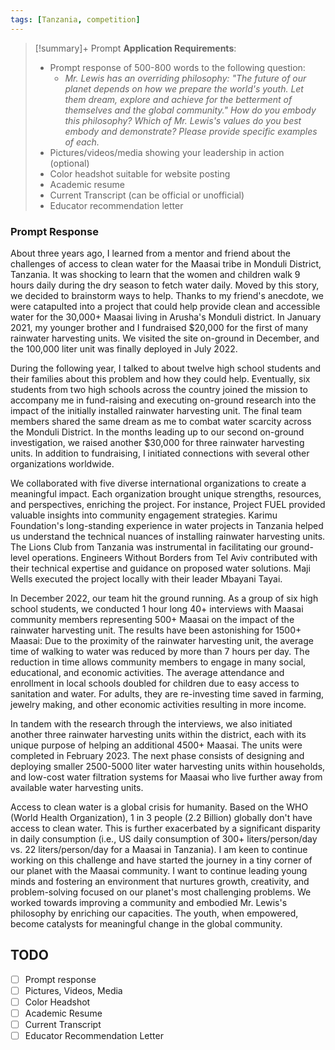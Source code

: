 ```yaml
---
tags: [Tanzania, competition]
---
```


> [!summary]+  Prompt
> **Application Requirements**:
>  - Prompt response of 500-800 words to the following question:
> 	 - _Mr. Lewis has an overriding philosophy: "The future of our planet depends on how we prepare the world's youth. Let them dream, explore and achieve for the betterment of themselves and the global community." How do you embody this philosophy? Which of Mr. Lewis's values do you best embody and demonstrate? Please provide specific examples of each._
>  - Pictures/videos/media showing your leadership in action (optional)
>  - Color headshot suitable for website posting 
>  - Academic resume
>  - Current Transcript (can be official or unofficial)
>  - Educator recommendation letter

### Prompt Response

About three years ago, I learned from a mentor and friend about the challenges of access to clean water for the Maasai tribe in Monduli District, Tanzania. It was shocking to learn that the women and children walk 9 hours daily during the dry season to fetch water daily. Moved by this story, we decided to brainstorm ways to help. Thanks to my friend's anecdote, we were catapulted into a project that could help provide clean and accessible water for the 30,000+ Maasai living in Arusha's Monduli district. In January 2021, my younger brother and I fundraised $20,000 for the first of many rainwater harvesting units. We visited the site on-ground in December, and the 100,000 liter unit was finally deployed in July 2022.

During the following year, I talked to about twelve high school students and their families about this problem and how they could help. Eventually, six students from two high schools across the country joined the mission to accompany me in fund-raising and executing on-ground research into the impact of the initially installed rainwater harvesting unit. The final team members shared the same dream as me to combat water scarcity across the Monduli District. In the months leading up to our second on-ground investigation, we raised another $30,000 for three rainwater harvesting units. In addition to fundraising, I initiated connections with several other organizations worldwide. 

We collaborated with five diverse international organizations to create a meaningful impact. Each organization brought unique strengths, resources, and perspectives, enriching the project. For instance, Project FUEL provided valuable insights into community engagement strategies. Karimu Foundation's long-standing experience in water projects in Tanzania helped us understand the technical nuances of installing rainwater harvesting units. The Lions Club from Tanzania was instrumental in facilitating our ground-level operations. Engineers Without Borders from Tel Aviv contributed with their technical expertise and guidance on proposed water solutions. Maji Wells executed the project locally with their leader Mbayani Tayai. 

In December 2022, our team hit the ground running. As a group of six high school students, we conducted 1 hour long 40+ interviews with Maasai community members representing 500+ Maasai on the impact of the rainwater harvesting unit. The results have been astonishing for 1500+ Maasai: Due to the proximity of the rainwater harvesting unit, the average time of walking to water was reduced by more than 7 hours per day. The reduction in time allows community members to engage in many social, educational, and economic activities. The average attendance and enrollment in local schools doubled for children due to easy access to sanitation and water. For adults, they are re-investing time saved in farming, jewelry making, and other economic activities resulting in more income.

In tandem with the research through the interviews, we also initiated another three rainwater harvesting units within the district, each with its unique purpose of helping an additional 4500+ Maasai. The units were completed in February 2023. The next phase consists of designing and deploying smaller 2500-5000 liter water harvesting units within households, and low-cost water filtration systems for Maasai who live further away from available water harvesting units.

Access to clean water is a global crisis for humanity. Based on the WHO (World Health Organization), 1 in 3 people (2.2 Billion) globally don't have access to clean water. This is further exacerbated by a significant disparity in daily consumption (i.e., US daily consumption of 300+ liters/person/day vs. 22 liters/person/day for a Maasai in Tanzania). I am keen to continue working on this challenge and have started the journey in a tiny corner of our planet with the Maasai community. I want to continue leading young minds and fostering an environment that nurtures growth, creativity, and problem-solving focused on our planet's most challenging problems. We worked towards improving a community and embodied Mr. Lewis's philosophy by enriching our capacities. The youth, when empowered, become catalysts for meaningful change in the global community.

## TODO

- [ ] Prompt response
- [ ] Pictures, Videos, Media
- [ ] Color Headshot
- [ ] Academic Resume
- [ ] Current Transcript
- [ ] Educator Recommendation Letter